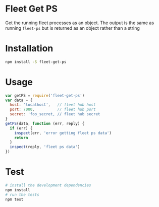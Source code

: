 # Fleet Get PS
Get the running fleet processes as an object. The output is the same as running `fleet-ps` but is returned as an object rather than a string

# Installation

```bash
npm install -S fleet-get-ps
```

# Usage

```javascript
var getPS = require('fleet-get-ps')
var data = {
  host: 'localhost',   // fleet hub host
  port: 7000,          // fleet hub port
  secret: 'foo_secret, // fleet hub secret
}
getPS(data, function (err, reply) {
  if (err) {
    inspect(err, 'error getting fleet ps data')
    return
  }
  inspect(reply, 'fleet ps data')
})
```

# Test

```bash
# install the development dependencies
npm install
# run the tests
npm test
```
